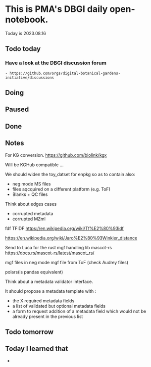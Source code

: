 

# This is PMA's DBGI daily open-notebook.

Today is 2023.08.16

## Todo today

### Have a look at the DBGI discussion forum
    - https://github.com/orgs/digital-botanical-gardens-initiative/discussions
###
###

## Doing

## Paused

## Done

## Notes

For KG conversion.
https://github.com/biolink/kgx

Will be KGHub compatible ...



We should widen the toy_datset for enpkg so as to contain also:

- neg mode MS files
- files aqcquired on a different platform (e.g. ToF)
- Blanks + QC files


Think about edges cases 
- corrupted metadata
- corrupted MZml


fdf TFIDF
https://en.wikipedia.org/wiki/Tf%E2%80%93idf

https://en.wikipedia.org/wiki/Jaro%E2%80%93Winkler_distance


Send to Luca for the rust mgf handling lib
mascot-rs https://docs.rs/mascot-rs/latest/mascot_rs/

mgf files in neg mode
mgf file from ToF (check Audrey files)

polars(is pandas equivalent)


Think about a metadata validator interface.

It should propose a metadata template with :

- the X required metadata fields
- a list of validated but optional metadata fields
- a form to request addition of a metadata field which would not be already present in the previous list













## Todo tomorrow

###
###
###


## Today I learned that

-